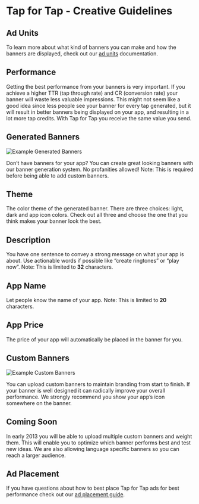 # Tap for Tap - Creative Guidelines

## Ad Units

To learn more about what kind of banners you can make and how the banners are displayed, check out our [ad units](/doc/ad-units) documentation.

## Performance

Getting the best performance from your banners is very important. If you achieve a higher TTR (tap through rate) and CR (conversion rate) your banner will waste less valuable impressions.  This might not seem like a good idea since less people see your banner for every tap generated, but it will result in better banners being displayed on your app, and resulting in a lot more tap credits. With Tap for Tap you receive the same value you send.

## Generated Banners

![Example Generated Banners](https://raw.github.com/tapfortap/Documentation/master/images/generated.png)

Don’t have banners for your app? You can create great looking banners with our banner generation system. No profanities allowed! Note: This is required before being able to add custom banners.

## Theme

The color theme of the generated banner. There are three choices: light, dark and app icon colors.  Check out all three and choose the one that you think makes your banner look the best.

## Description

You have one sentence to convey a strong message on what your app is about. Use actionable words if possible like “create ringtones” or “play now”. Note: This is limited to **32** characters.

## App Name

Let people know the name of your app. Note: This is limited to **20** characters.

## App Price

The price of your app will automatically be placed in the banner for you.

## Custom Banners

![Example Custom Banners](https://raw.github.com/tapfortap/Documentation/master/images/custom.png)

You can upload custom banners to maintain branding from start to finish.  If your banner is well designed it can radically improve your overall performance. We strongly recommend you show your app’s icon somewhere on the banner.

## Coming Soon

In early 2013 you will be able to upload multiple custom banners and weight them.  This will enable you to optimize which banner performs best and test new ideas.  We are also allowing language specific banners so you can reach a larger audience.

## Ad Placement

If you have questions about how to best place Tap for Tap ads for best performance check out our [ad placement guide](/doc/performance/placement).
